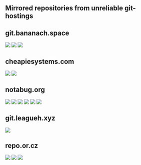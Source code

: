 
Mirrored repositories from unreliable git-hostings
------

## git.bananach.space
![](https://github.com/minetest-mirrors/minetest-mirrors/workflows/advtrains/badge.svg)
![](https://github.com/minetest-mirrors/minetest-mirrors/workflows/ehlphabet/badge.svg)
![](https://github.com/minetest-mirrors/minetest-mirrors/workflows/advtrains_platform/badge.svg)

## cheapiesystems.com
![](https://github.com/minetest-mirrors/minetest-mirrors/workflows/digistuff/badge.svg)
![](https://github.com/minetest-mirrors/minetest-mirrors/workflows/invsaw/badge.svg)

## notabug.org
![](https://github.com/minetest-mirrors/minetest-mirrors/workflows/bonemeal/badge.svg)
![](https://github.com/minetest-mirrors/minetest-mirrors/workflows/ambience/badge.svg)
![](https://github.com/minetest-mirrors/minetest-mirrors/workflows/bakedclay/badge.svg)
![](https://github.com/minetest-mirrors/minetest-mirrors/workflows/farming/badge.svg)
![](https://github.com/minetest-mirrors/minetest-mirrors/workflows/wine/badge.svg)
![](https://github.com/minetest-mirrors/minetest-mirrors/workflows/falling_item/badge.svg)

## git.leagueh.xyz
![](https://github.com/minetest-mirrors/minetest-mirrors/workflows/playerfactions/badge.svg)

## repo.or.cz
![](https://github.com/minetest-mirrors/minetest-mirrors/workflows/easyvend/badge.svg)
![](https://github.com/minetest-mirrors/minetest-mirrors/workflows/hudbars/badge.svg)
![](https://github.com/minetest-mirrors/minetest-mirrors/workflows/hbarmor/badge.svg)
